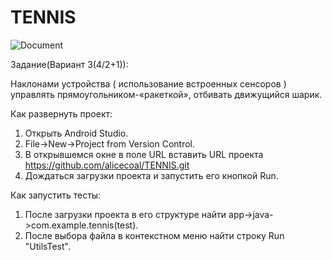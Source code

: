 # TENNIS

![Document](https://imageup.ru/img192/4217981/img_20230117_011912.jpg)


Задание(Вариант 3(4/2+1)):

Наклонами устройства ( использование встроенных сенсоров ) управлять прямоугольником-«ракеткой», отбивать движущийся шарик. 


Как развернуть проект:

1. Открыть Android Studio.
2. File->New->Project from Version Control.
3. В открывшемся окне в поле URL вставить URL проекта https://github.com/alicecoal/TENNIS.git
4. Дождаться загрузки проекта и запустить его кнопкой Run.

Как запустить тесты:

1. После загрузки проекта в его структуре найти app->java->com.example.tennis(test).
2. После выбора файла в контекстном меню найти строку Run "UtilsTest".
